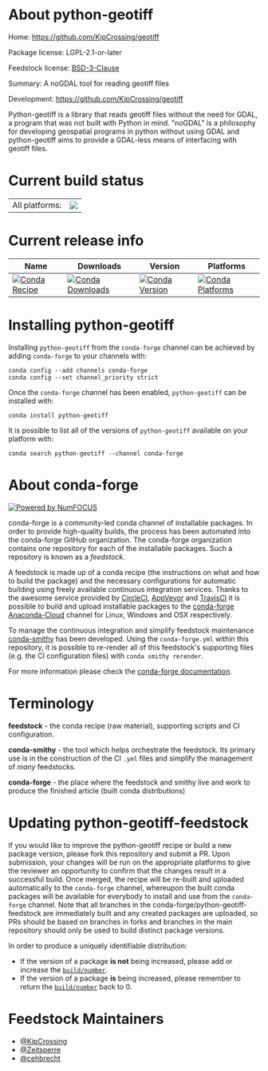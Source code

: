 About python-geotiff
====================

Home: https://github.com/KipCrossing/geotiff

Package license: LGPL-2.1-or-later

Feedstock license: [BSD-3-Clause](https://github.com/conda-forge/python-geotiff-feedstock/blob/master/LICENSE.txt)

Summary: A noGDAL tool for reading geotiff files

Development: https://github.com/KipCrossing/geotiff

Python-geotiff is a library that reads geotiff files without
the need for GDAL, a program that was not built with Python in mind.
"noGDAL" is a philosophy for developing geospatial programs in
python without using GDAL and python-geotiff aims to provide a
GDAL-less means of interfacing with geotiff files.


Current build status
====================


<table><tr><td>All platforms:</td>
    <td>
      <a href="https://dev.azure.com/conda-forge/feedstock-builds/_build/latest?definitionId=14803&branchName=master">
        <img src="https://dev.azure.com/conda-forge/feedstock-builds/_apis/build/status/python-geotiff-feedstock?branchName=master">
      </a>
    </td>
  </tr>
</table>

Current release info
====================

| Name | Downloads | Version | Platforms |
| --- | --- | --- | --- |
| [![Conda Recipe](https://img.shields.io/badge/recipe-python--geotiff-green.svg)](https://anaconda.org/conda-forge/python-geotiff) | [![Conda Downloads](https://img.shields.io/conda/dn/conda-forge/python-geotiff.svg)](https://anaconda.org/conda-forge/python-geotiff) | [![Conda Version](https://img.shields.io/conda/vn/conda-forge/python-geotiff.svg)](https://anaconda.org/conda-forge/python-geotiff) | [![Conda Platforms](https://img.shields.io/conda/pn/conda-forge/python-geotiff.svg)](https://anaconda.org/conda-forge/python-geotiff) |

Installing python-geotiff
=========================

Installing `python-geotiff` from the `conda-forge` channel can be achieved by adding `conda-forge` to your channels with:

```
conda config --add channels conda-forge
conda config --set channel_priority strict
```

Once the `conda-forge` channel has been enabled, `python-geotiff` can be installed with:

```
conda install python-geotiff
```

It is possible to list all of the versions of `python-geotiff` available on your platform with:

```
conda search python-geotiff --channel conda-forge
```


About conda-forge
=================

[![Powered by
NumFOCUS](https://img.shields.io/badge/powered%20by-NumFOCUS-orange.svg?style=flat&colorA=E1523D&colorB=007D8A)](https://numfocus.org)

conda-forge is a community-led conda channel of installable packages.
In order to provide high-quality builds, the process has been automated into the
conda-forge GitHub organization. The conda-forge organization contains one repository
for each of the installable packages. Such a repository is known as a *feedstock*.

A feedstock is made up of a conda recipe (the instructions on what and how to build
the package) and the necessary configurations for automatic building using freely
available continuous integration services. Thanks to the awesome service provided by
[CircleCI](https://circleci.com/), [AppVeyor](https://www.appveyor.com/)
and [TravisCI](https://travis-ci.com/) it is possible to build and upload installable
packages to the [conda-forge](https://anaconda.org/conda-forge)
[Anaconda-Cloud](https://anaconda.org/) channel for Linux, Windows and OSX respectively.

To manage the continuous integration and simplify feedstock maintenance
[conda-smithy](https://github.com/conda-forge/conda-smithy) has been developed.
Using the ``conda-forge.yml`` within this repository, it is possible to re-render all of
this feedstock's supporting files (e.g. the CI configuration files) with ``conda smithy rerender``.

For more information please check the [conda-forge documentation](https://conda-forge.org/docs/).

Terminology
===========

**feedstock** - the conda recipe (raw material), supporting scripts and CI configuration.

**conda-smithy** - the tool which helps orchestrate the feedstock.
                   Its primary use is in the construction of the CI ``.yml`` files
                   and simplify the management of *many* feedstocks.

**conda-forge** - the place where the feedstock and smithy live and work to
                  produce the finished article (built conda distributions)


Updating python-geotiff-feedstock
=================================

If you would like to improve the python-geotiff recipe or build a new
package version, please fork this repository and submit a PR. Upon submission,
your changes will be run on the appropriate platforms to give the reviewer an
opportunity to confirm that the changes result in a successful build. Once
merged, the recipe will be re-built and uploaded automatically to the
`conda-forge` channel, whereupon the built conda packages will be available for
everybody to install and use from the `conda-forge` channel.
Note that all branches in the conda-forge/python-geotiff-feedstock are
immediately built and any created packages are uploaded, so PRs should be based
on branches in forks and branches in the main repository should only be used to
build distinct package versions.

In order to produce a uniquely identifiable distribution:
 * If the version of a package **is not** being increased, please add or increase
   the [``build/number``](https://docs.conda.io/projects/conda-build/en/latest/resources/define-metadata.html#build-number-and-string).
 * If the version of a package **is** being increased, please remember to return
   the [``build/number``](https://docs.conda.io/projects/conda-build/en/latest/resources/define-metadata.html#build-number-and-string)
   back to 0.

Feedstock Maintainers
=====================

* [@KipCrossing](https://github.com/KipCrossing/)
* [@Zeitsperre](https://github.com/Zeitsperre/)
* [@cehbrecht](https://github.com/cehbrecht/)

